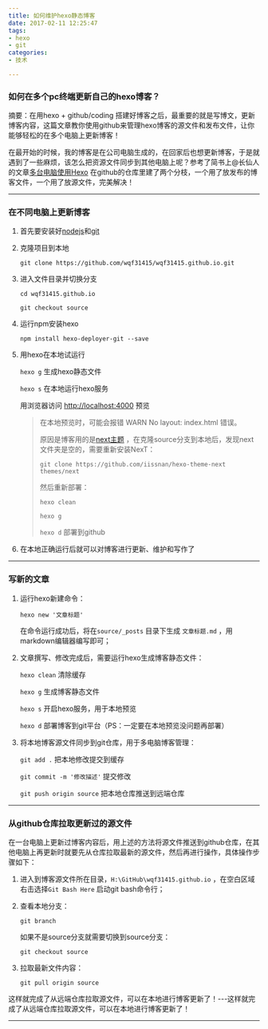 ```yaml
---
title: 如何维护hexo静态博客
date: 2017-02-11 12:25:47
tags: 
- hexo
- git
categories: 
- 技术

---
```




### 如何在多个pc终端更新自己的hexo博客？

摘要：在用hexo + github/coding 搭建好博客之后，最重要的就是写博文，更新博客内容，这篇文章教你使用github来管理hexo博客的源文件和发布文件，让你能够轻松的在多个电脑上更新博客！

​        在最开始的时候，我的博客是在公司电脑生成的，在回家后也想更新博客，于是就遇到了一些麻烦，该怎么把资源文件同步到其他电脑上呢？参考了简书上@长仙人 的文章[多台电脑使用Hexo](http://www.jianshu.com/p/4bcf2848b3fc '多台电脑使用Hexo') 在github的仓库里建了两个分枝，一个用了放发布的博客文件，一个用了放源文件，完美解决！

<!-- more -->

---

### 在不同电脑上更新博客

1. 首先要安装好[nodejs](https://nodejs.org/en/ 'nodejs')和[git](https://git-scm.com/ 'git') 

2. 克隆项目到本地

   ``````
   git clone https://github.com/wqf31415/wqf31415.github.io.git
   ``````

3. 进入文件目录并切换分支

   `cd wqf31415.github.io`

   `git checkout source`

4. 运行npm安装hexo

   `npm install hexo-deployer-git --save`

5. 用hexo在本地试运行

   `hexo g`  生成hexo静态文件

   `hexo s`  在本地运行hexo服务

   用浏览器访问 [http://localhost:4000](http://localhost:4000 '本地hexo') 预览

   > 在本地预览时，可能会报错 WARN No layout: index.html 错误。
   >
   > 原因是博客用的是[next主题](http://theme-next.iissnan.com/getting-started.html 'next官网') ，在克隆source分支到本地后，发现next文件夹是空的，需要重新安装NexT：
   >
   >  `git clone https://github.com/iissnan/hexo-theme-next themes/next` 
   >
   > 然后重新部署：
   >
   > `hexo clean` 
   >
   > `hexo g`
   >
   > `hexo d` 部署到github   

6. 在本地正确运行后就可以对博客进行更新、维护和写作了

---

### 写新的文章

1. 运行hexo新建命令：

   `hexo new '文章标题'`

   在命令运行成功后，将在`source/_posts` 目录下生成 `文章标题.md` ，用markdown编辑器编写即可；

2. 文章撰写、修改完成后，需要运行hexo生成博客静态文件：

   `hexo clean` 清除缓存

   `hexo g` 生成博客静态文件

   `hexo s` 开启hexo服务，用于本地预览

   `hexo d` 部署博客到git平台（PS：一定要在本地预览没问题再部署）

3. 将本地博客源文件同步到git仓库，用于多电脑博客管理：

   `git add .` 把本地修改提交到缓存

   `git commit -m '修改描述'` 提交修改

   `git push origin source` 把本地仓库推送到远端仓库


---

### 从github仓库拉取更新过的源文件

​        在一台电脑上更新过博客内容后，用上述的方法将源文件推送到github仓库，在其他电脑上再更新时就要先从仓库拉取最新的源文件，然后再进行操作，具体操作步骤如下：

1. 进入到博客源文件所在目录，`H:\GitHub\wqf31415.github.io` ，在空白区域右击选择`Git Bash Here` 启动git bash命令行；

2. 查看本地分支：

   `git branch` 

   如果不是source分支就需要切换到source分支：

   `git checkout source`

3. 拉取最新文件内容：

   `git pull origin source`

​        这样就完成了从远端仓库拉取源文件，可以在本地进行博客更新了！---这样就完成了从远端仓库拉取源文件，可以在本地进行博客更新了！

---




